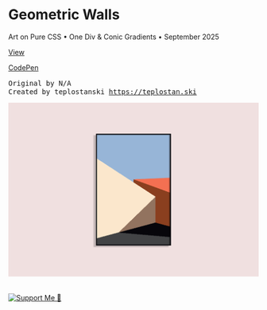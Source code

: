 # Geometric Walls

Art on Pure CSS • One Div & Conic Gradients • September 2025

<a href="https://geometric-walls.css-art.teplostan.ski/">View</a>

<a href="https://codepen.io/teplostanski/pen/ByjBBaX">CodePen</a>

<p>
  <samp>
    <span>Original by N/A</span>
    <br>
    <span>Created by teplostanski <a href="https://teplostan.ski">https://teplostan.ski</a></span>
  </samp>
</p>

![Preview](./preview.png)

<br>

<div>
  <a href="https://donate.teplostan.ski" target="_blank">
    <img src="https://src.teplostan.ski/support-me.svg" alt="Support Me 🖤">
  </a>
</div>
